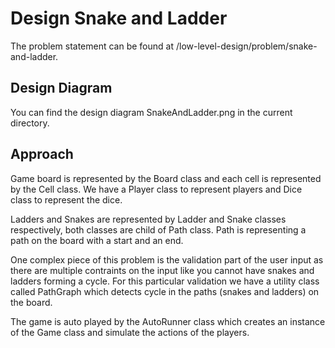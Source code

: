 # Design Snake and Ladder

The problem statement can be found at /low-level-design/problem/snake-and-ladder.

## Design Diagram

You can find the design diagram SnakeAndLadder.png in the current directory.

## Approach
Game board is represented by the Board class and each cell is represented by the Cell class. We have a Player class to represent players and Dice class to represent the dice.

Ladders and Snakes are represented by Ladder and Snake classes respectively, both classes are child of Path class. Path is representing a path on the board with a start and an end.

One complex piece of this problem is the validation part of the user input as there are multiple contraints on the input like you cannot have snakes and ladders forming a cycle. For this particular validation we have a utility class called PathGraph which detects cycle in the paths (snakes and ladders) on the board.

The game is auto played by the AutoRunner class which creates an instance of the Game class and simulate the actions of the players.